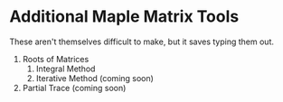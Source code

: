 # Additional Maple Matrix Tools

These aren't themselves difficult to make, but it saves typing them out.

1. Roots of Matrices
    1. Integral Method
    2. Iterative Method (coming soon)
2. Partial Trace (coming soon)
